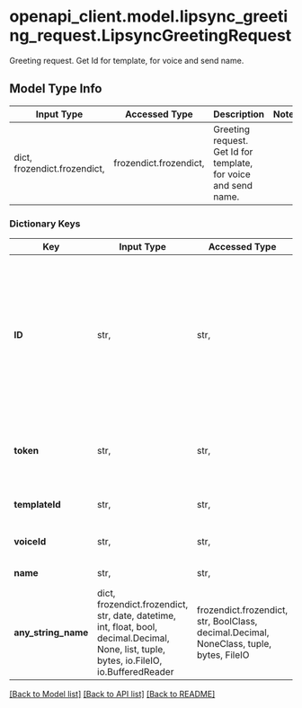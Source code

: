 # openapi_client.model.lipsync_greeting_request.LipsyncGreetingRequest

Greeting request. Get Id for template, for voice and send name.

## Model Type Info
Input Type | Accessed Type | Description | Notes
------------ | ------------- | ------------- | -------------
dict, frozendict.frozendict,  | frozendict.frozendict,  | Greeting request. Get Id for template, for voice and send name. | 

### Dictionary Keys
Key | Input Type | Accessed Type | Description | Notes
------------ | ------------- | ------------- | ------------- | -------------
**ID** | str,  | str,  | The identifier of the message. Used for tracking. Random UUID4 if not specified. Don&#x27;t use if you don&#x27;t need it specifically | [optional] 
**token** | str,  | str,  | The token for query. make sure you have correct permissions | [optional] 
**templateId** | str,  | str,  | The identifier of template. | [optional] 
**voiceId** | str,  | str,  | The identifier of voice. | [optional] 
**name** | str,  | str,  | Name to greet. | [optional] 
**any_string_name** | dict, frozendict.frozendict, str, date, datetime, int, float, bool, decimal.Decimal, None, list, tuple, bytes, io.FileIO, io.BufferedReader | frozendict.frozendict, str, BoolClass, decimal.Decimal, NoneClass, tuple, bytes, FileIO | any string name can be used but the value must be the correct type | [optional]

[[Back to Model list]](../../README.md#documentation-for-models) [[Back to API list]](../../README.md#documentation-for-api-endpoints) [[Back to README]](../../README.md)

